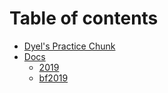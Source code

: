 # Table of contents

* [Dyel's Practice Chunk](README.md)
* [Docs](docs/README.md)
  * [2019](docs/2019.md)
  * [bf2019](docs/bf2019.md)

